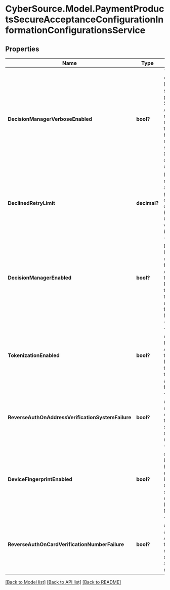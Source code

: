 # CyberSource.Model.PaymentProductsSecureAcceptanceConfigurationInformationConfigurationsService
## Properties

Name | Type | Description | Notes
------------ | ------------- | ------------- | -------------
**DecisionManagerVerboseEnabled** | **bool?** | Toggles whether verbose Decision Manager results should be present in the Secure Acceptance response. As this response passes through the browser, it is recommended to set this to \&quot;false\&quot; outside of debugging. | [optional] 
**DeclinedRetryLimit** | **decimal?** | Defines the number of retries a payer is presented with on payment declines on Hosted Checkout. Valid values are between 0 and 5. | [optional] 
**DecisionManagerEnabled** | **bool?** | Toggles whether Decision Manager is enabled or not for Secure Acceptance transactions. Requires the transacting MID to be enabled and configured for Decicion Manager. | [optional] 
**TokenizationEnabled** | **bool?** | Toggles whether Tokenization is enabled or not for Secure Acceptance transactions. Requires the transacting MID to be enabled and configured for Tokenization. | [optional] 
**ReverseAuthOnAddressVerificationSystemFailure** | **bool?** | Toggles whether or not an approved Authorization that fails AVS should be automatically reversed. | [optional] 
**DeviceFingerprintEnabled** | **bool?** | Toggles whether or not fraud Device Fingerprinting is enabled on the Hosted Checkout. This simplifies enablement for Decision Manager. | [optional] 
**ReverseAuthOnCardVerificationNumberFailure** | **bool?** | Toggles whether or not an approved Authorization that fails CVN check that should be automatically reversed. | [optional] 

[[Back to Model list]](../README.md#documentation-for-models) [[Back to API list]](../README.md#documentation-for-api-endpoints) [[Back to README]](../README.md)

